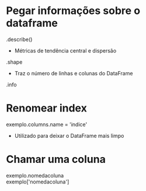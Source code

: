 # Pegar informações sobre o dataframe
.describe()<br>
- Métricas de tendência central e dispersão<br>

.shape<br>
- Traz o número de linhas e colunas do DataFrame<br>

.info

# Renomear index
exemplo.columns.name = 'indice'
- Utilizado para deixar o DataFrame mais limpo

# Chamar uma coluna
exemplo.nomedacoluna<br>
exemplo['nomedacoluna']
